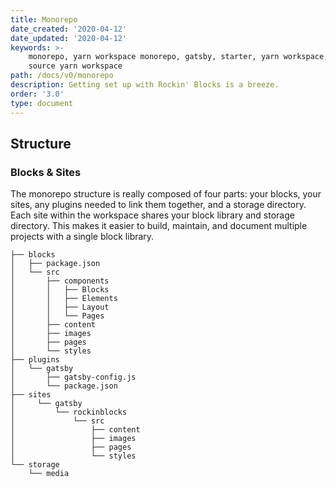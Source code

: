 ```yaml
---
title: Monorepo
date_created: '2020-04-12'
date_updated: '2020-04-12'
keywords: >-
	monorepo, yarn workspace monorepo, gatsby, starter, yarn workspace, open
	source yarn workspace
path: /docs/v0/monorepo
description: Getting set up with Rockin' Blocks is a breeze.
order: '3.0'
type: document
---
```

## Structure

### Blocks & Sites

The monorepo structure is really composed of four parts: your blocks, your sites, any plugins needed to link them together, and a storage directory. Each site within the workspace shares your block library and storage directory. This makes it easier to build, maintain, and document multiple projects with a single block library.

```
├── blocks
│   ├── package.json
│   └── src
│       ├── components
│       │   ├── Blocks
│       │   ├── Elements
│       │   ├── Layout
│       │   └── Pages
│       ├── content
│       ├── images
│       ├── pages
│       └── styles
├── plugins
│   └── gatsby
│       ├── gatsby-config.js
│       └── package.json
├── sites
│	  └── gatsby
│		  └── rockinblocks
│			  └── src
│				  ├── content
│				  ├── images
│				  ├── pages
│				  └── styles
└── storage
    └── media
```
